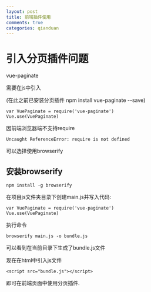 ```yaml
---
layout: post
title: 前端插件使用
comments: true
categories: qianduan
---
```


# 引入分页插件问题

vue-paginate

需要在js中引入

(在此之前已安装分页插件 npm install vue-paginate --save)

	var VuePaginate = require('vue-paginate')
	Vue.use(VuePaginate)

因前端浏览器端不支持require

	Uncaught ReferenceError: require is not defined

可以选择使用browserify

## 安装browserify

	npm install -g browserify

在项目js文件夹目录下创建main.js并写入代码:

	var VuePaginate = require('vue-paginate')
	Vue.use(VuePaginate)

执行命令

	browserify main.js -o bundle.js

可以看到在当前目录下生成了bundle.js文件

现在在html中引入js文件

	<script src="bundle.js"></script>

即可在前端页面中使用分页插件.